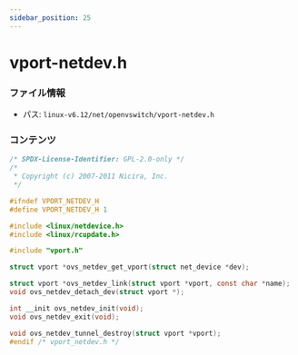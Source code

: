 ```yaml
---
sidebar_position: 25
---
```

# vport-netdev.h

### ファイル情報

- パス: `linux-v6.12/net/openvswitch/vport-netdev.h`

### コンテンツ

```h
/* SPDX-License-Identifier: GPL-2.0-only */
/*
 * Copyright (c) 2007-2011 Nicira, Inc.
 */

#ifndef VPORT_NETDEV_H
#define VPORT_NETDEV_H 1

#include <linux/netdevice.h>
#include <linux/rcupdate.h>

#include "vport.h"

struct vport *ovs_netdev_get_vport(struct net_device *dev);

struct vport *ovs_netdev_link(struct vport *vport, const char *name);
void ovs_netdev_detach_dev(struct vport *);

int __init ovs_netdev_init(void);
void ovs_netdev_exit(void);

void ovs_netdev_tunnel_destroy(struct vport *vport);
#endif /* vport_netdev.h */

```
